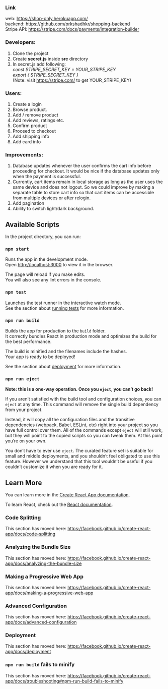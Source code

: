### Link
web: https://shop-only.herokuapp.com/ <br>
backend: https://github.com/prkshadhkr/shopping-backend<br>
Stripe API: https://stripe.com/docs/payments/integration-builder

### Developers:
  1. Clone the project
  2. Create **secret.js** inside **src** directory
  3. In secret.js add following:<br>
     _const STRIPE_SECRET_KEY = YOUR_STRIPE_KEY <br>
     export { STRIPE_SECRET_KEY }_ <br>
     (Note: visit https://stripe.com/ to get YOUR_STRIPE_KEY)<br>

### Users: 
  1. Create  a login
  2. Browse product.
  3. Add / remove product
  4. Add reviews, ratings etc.
  5. Confirm product
  6. Proceed to checkout
  7. Add shipping info
  8. Add card info

### Improvements:
  1. Database updates whenever the user confirms the cart info before proceeding for checkout. It would be nice if the database updates only when the payment is successful. 
  2. Currently, cart items remain in local storage as long as the user uses the same device and does not logout. So we could improve by making a separate table to store cart info so that cart items can be accessible from multiple devices or after relogin.
  3. Add pagination
  4. Ability to switch light/dark background.


## Available Scripts

In the project directory, you can run:

### `npm start`

Runs the app in the development mode.<br />
Open [http://localhost:3000](http://localhost:3000) to view it in the browser.

The page will reload if you make edits.<br />
You will also see any lint errors in the console.

### `npm test`

Launches the test runner in the interactive watch mode.<br />
See the section about [running tests](https://facebook.github.io/create-react-app/docs/running-tests) for more information.

### `npm run build`

Builds the app for production to the `build` folder.<br />
It correctly bundles React in production mode and optimizes the build for the best performance.

The build is minified and the filenames include the hashes.<br />
Your app is ready to be deployed!

See the section about [deployment](https://facebook.github.io/create-react-app/docs/deployment) for more information.

### `npm run eject`

**Note: this is a one-way operation. Once you `eject`, you can’t go back!**

If you aren’t satisfied with the build tool and configuration choices, you can `eject` at any time. This command will remove the single build dependency from your project.

Instead, it will copy all the configuration files and the transitive dependencies (webpack, Babel, ESLint, etc) right into your project so you have full control over them. All of the commands except `eject` will still work, but they will point to the copied scripts so you can tweak them. At this point you’re on your own.

You don’t have to ever use `eject`. The curated feature set is suitable for small and middle deployments, and you shouldn’t feel obligated to use this feature. However we understand that this tool wouldn’t be useful if you couldn’t customize it when you are ready for it.

## Learn More

You can learn more in the [Create React App documentation](https://facebook.github.io/create-react-app/docs/getting-started).

To learn React, check out the [React documentation](https://reactjs.org/).

### Code Splitting

This section has moved here: https://facebook.github.io/create-react-app/docs/code-splitting

### Analyzing the Bundle Size

This section has moved here: https://facebook.github.io/create-react-app/docs/analyzing-the-bundle-size

### Making a Progressive Web App

This section has moved here: https://facebook.github.io/create-react-app/docs/making-a-progressive-web-app

### Advanced Configuration

This section has moved here: https://facebook.github.io/create-react-app/docs/advanced-configuration

### Deployment

This section has moved here: https://facebook.github.io/create-react-app/docs/deployment

### `npm run build` fails to minify

This section has moved here: https://facebook.github.io/create-react-app/docs/troubleshooting#npm-run-build-fails-to-minify
